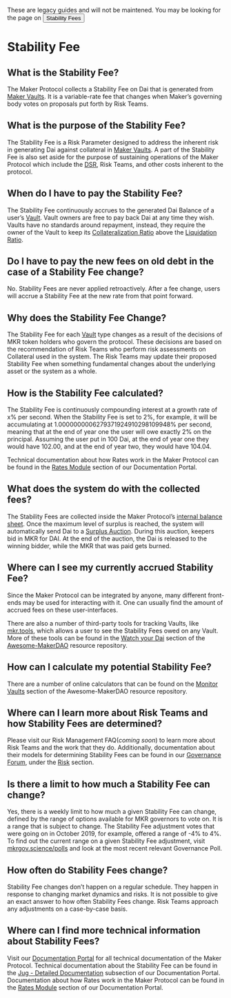 <StatusBanner sticky>

These are legacy guides and will not be maintened. You may be looking for the page on <Button  secondary inline to="/learn/vaults/stability-fees/">Stability Fees</Button>

</StatusBanner>

# Stability Fee

## What is the Stability Fee?

The Maker Protocol collects a Stability Fee on Dai that is generated from [Maker Vaults](/learn/vaults/). It is a variable-rate fee that changes when Maker’s governing body votes on proposals put forth by Risk Teams.

## What is the purpose of the Stability Fee?

The Stability Fee is a Risk Parameter designed to address the inherent risk in generating Dai against collateral in [Maker Vaults](/learn/vaults/). A part of the Stability Fee is also set aside for the purpose of sustaining operations of the Maker Protocol which include the [DSR](dsr.md), Risk Teams, and other costs inherent to the protocol.

## When do I have to pay the Stability Fee?

The Stability Fee continuously accrues to the generated Dai Balance of a user’s [Vault](/learn/vaults/). Vault owners are free to pay back Dai at any time they wish. Vaults have no standards around repayment, instead, they require the owner of the Vault to keep its [Collateralization Ratio](/learn/vaults/#what-is-the-collateralization-ratio) above the [Liquidation Ratio](/learn/liquidation.mdx#what-is-the-liquidation-ratio).

## Do I have to pay the new fees on old debt in the case of a Stability Fee change?

No. Stability Fees are never applied retroactively. After a fee change, users will accrue a Stability Fee at the new rate from that point forward.

## Why does the Stability Fee Change?

The Stability Fee for each [Vault](/learn/vaults/) type changes as a result of the decisions of MKR token holders who govern the protocol. These decisions are based on the recommendation of Risk Teams who perform risk assessments on Collateral used in the system. The Risk Teams may update their proposed Stability Fee when something fundamental changes about the underlying asset or the system as a whole.

## How is the Stability Fee calculated?

The Stability Fee is continuously compounding interest at a growth rate of x% per second. When the Stability Fee is set to 2%, for example, it will be accumulating at 1.0000000006279371924910298109948‬% per second, meaning that at the end of year one the user will owe exactly 2% on the principal. Assuming the user put in 100 Dai, at the end of year one they would have 102.00, and at the end of year two, they would have 104.04.

Technical documentation about how Rates work in the Maker Protocol can be found in the [Rates Module](https://docs.makerdao.com/smart-contract-modules/rates-module) section of our Documentation Portal.

## What does the system do with the collected fees?

The Stability Fees are collected inside the Maker Protocol’s [internal balance sheet](https://docs.makerdao.com/smart-contract-modules/core-module/vat-detailed-documentation). Once the maximum level of surplus is reached, the system will automatically send Dai to a [Surplus Auction](https://docs.makerdao.com/auctions/the-auctions-of-the-maker-protocol#surplus-auction). During this auction, keepers bid in MKR for DAI. At the end of the auction, the Dai is released to the winning bidder, while the MKR that was paid gets burned.

## Where can I see my currently accrued Stability Fee?

Since the Maker Protocol can be integrated by anyone, many different front-ends may be used for interacting with it. One can usually find the amount of accrued fees on these user-interfaces.

There are also a number of third-party tools for tracking Vaults, like [mkr.tools](https://mkr.tools/cdps), which allows a user to see the Stability Fees owed on any Vault. More of these tools can be found in the [Watch your Dai](https://awesome.makerdao.com/#watch-dai) section of the [Awesome-MakerDAO](https://awesome.makerdao.com/) resource repository.

## How can I calculate my potential Stability Fee?

There are a number of online calculators that can be found on the [Monitor Vaults](https://awesome.makerdao.com/#monitor-vaults) section of the Awesome-MakerDAO resource repository.

## Where can I learn more about Risk Teams and how Stability Fees are determined?

Please visit our Risk Management FAQ(_coming soon_) to learn more about Risk Teams and the work that they do. Additionally, documentation about their models for determining Stability Fees can be found in our [Governance Forum](https://forum.makerdao.com/), under the [Risk](https://forum.makerdao.com/c/risk/) section.

## Is there a limit to how much a Stability Fee can change?

Yes, there is a weekly limit to how much a given Stability Fee can change, defined by the range of options available for MKR governors to vote on. It is a range that is subject to change. The Stability Fee adjustment votes that were going on in October 2019, for example, offered a range of -4% to 4%. To find out the current range on a given Stability Fee adjustment, visit [mkrgov.science/polls](https://mkrgov.science/polls) and look at the most recent relevant Governance Poll.

## How often do Stability Fees change?

Stability Fee changes don’t happen on a regular schedule. They happen in response to changing market dynamics and risks. It is not possible to give an exact answer to how often Stability Fees change. Risk Teams approach any adjustments on a case-by-case basis.

## Where can I find more technical information about Stability Fees?

Visit our [Documentation Portal](https://docs.makerdao.com/) for all technical documentation of the Maker Protocol. Technical documentation about the Stability Fee can be found in the [Jug - Detailed Documentation](https://docs.makerdao.com/smart-contract-modules/rates-module/jug-detailed-documentation) subsection of our Documentation Portal. Documentation about how Rates work in the Maker Protocol can be found in the [Rates Module](https://docs.makerdao.com/smart-contract-modules/rates-module) section of our Documentation Portal.
